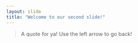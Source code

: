 ```yaml
---
layout: slide
title: "Welcome to our second slide!"
---
```

> A quote for ya!
Use the left arrow to go back!

